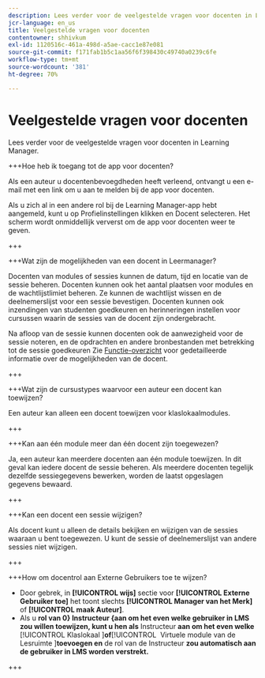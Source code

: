 ```yaml
---
description: Lees verder voor de veelgestelde vragen voor docenten in Learning Manager.
jcr-language: en_us
title: Veelgestelde vragen voor docenten
contentowner: shhivkum
exl-id: 1120516c-461a-498d-a5ae-cacc1e87e081
source-git-commit: f171fab1b5c1aa56f6f398430c49740a0239c6fe
workflow-type: tm+mt
source-wordcount: '381'
ht-degree: 70%

---
```


# Veelgestelde vragen voor docenten

Lees verder voor de veelgestelde vragen voor docenten in Learning Manager.

+++Hoe heb ik toegang tot de app voor docenten?

Als een auteur u docentenbevoegdheden heeft verleend, ontvangt u een e-mail met een link om u aan te melden bij de app voor docenten.

Als u zich al in een andere rol bij de Learning Manager-app hebt aangemeld, kunt u op Profielinstellingen klikken en Docent selecteren. Het scherm wordt onmiddellijk ververst om de app voor docenten weer te geven.

+++

+++Wat zijn de mogelijkheden van een docent in Leermanager?

Docenten van modules of sessies kunnen de datum, tijd en locatie van de sessie beheren. Docenten kunnen ook het aantal plaatsen voor modules en de wachtlijstlimiet beheren. Ze kunnen de wachtlijst wissen en de deelnemerslijst voor een sessie bevestigen. Docenten kunnen ook inzendingen van studenten goedkeuren en herinneringen instellen voor cursussen waarin de sessies van de docent zijn ondergebracht.

Na afloop van de sessie kunnen docenten ook de aanwezigheid voor de sessie noteren, en de opdrachten en andere bronbestanden met betrekking tot de sessie goedkeuren Zie [Functie-overzicht](feature-summary/modules.md) voor gedetailleerde informatie over de mogelijkheden van de docent.

+++

+++Wat zijn de cursustypes waarvoor een auteur een docent kan toewijzen?

Een auteur kan alleen een docent toewijzen voor klaslokaalmodules.

+++

+++Kan aan één module meer dan één docent zijn toegewezen?

Ja, een auteur kan meerdere docenten aan één module toewijzen. In dit geval kan iedere docent de sessie beheren. Als meerdere docenten tegelijk dezelfde sessiegegevens bewerken, worden de laatst opgeslagen gegevens bewaard.

+++

+++Kan een docent een sessie wijzigen?

Als docent kunt u alleen de details bekijken en wijzigen van de sessies waaraan u bent toegewezen. U kunt de sessie of deelnemerslijst van andere sessies niet wijzigen.

+++

+++How om docentrol aan Externe Gebruikers toe te wijzen?

* Door gebrek, in **[!UICONTROL wijs]** sectie voor **[!UICONTROL Externe Gebruiker toe]** het toont slechts **[!UICONTROL Manager van het Merk]** of **[!UICONTROL maak Auteur]**.
* Als u **rol van 0&rbrace; Instructeur &lbrace;aan om het even welke gebruiker in LMS zou willen toewijzen, kunt u hen als** Instructeur **aan om het even welke**&#x200B;[!UICONTROL &#x200B; Klaslokaal &#x200B;]&#x200B;**of**&#x200B;[!UICONTROL &#x200B; Virtuele module van de Lesruimte &#x200B;]&#x200B;**toevoegen en** de rol van de Instructeur **zou automatisch aan de gebruiker in LMS worden verstrekt.**

+++
